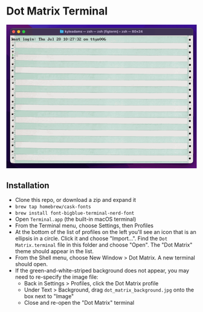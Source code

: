 # Dot Matrix Terminal

![](./dot-matrix-terminal.gif)

## Installation

- Clone this repo, or download a zip and expand it
- `brew tap homebrew/cask-fonts`
- `brew install font-bigblue-terminal-nerd-font`
- Open `Terminal.app` (the built-in macOS terminal)
- From the Terminal menu, choose Settings, then Profiles
- At the bottom of the list of profiles on the left you'll see an icon that is an ellipsis in a circle. Click it and choose "Import…". Find the `Dot Matrix.terminal` file in this folder and choose "Open". The "Dot Matrix" theme should appear in the list.
- From the Shell menu, choose New Window > Dot Matrix. A new terminal should open.
- If the green-and-white-striped background does not appear, you may need to re-specify the image file:
  - Back in Settings > Profiles, click the Dot Matrix profile
  - Under Text > Background, drag `dot_matrix_background.jpg` onto the box next to "Image"
  - Close and re-open the "Dot Matrix" terminal
